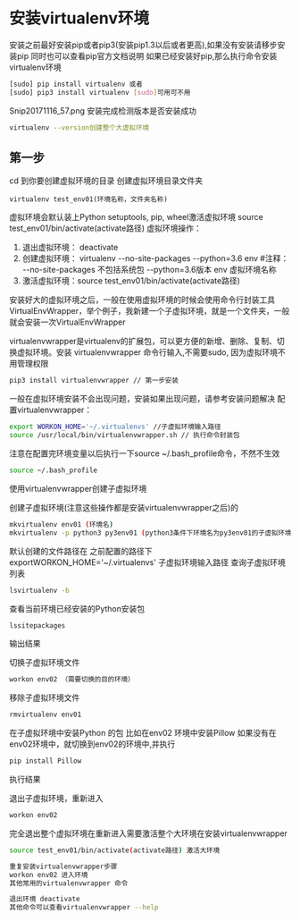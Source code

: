 # 安装virtualenv环境

安装之前最好安装pip或者pip3(安装pip1.3以后或者更高),如果没有安装请移步安装pip 同时也可以查看pip官方文档说明
如果已经安装好pip,那么执行命令安装virtualenv环境
```bash
[sudo] pip install virtualenv 或者
[sudo] pip3 install virtualenv [sudo]可用可不用
```
Snip20171116_57.png
安装完成检测版本是否安装成功
```bash
virtualenv --version创建整个大虚拟环境
```

## 第一步 
cd 到你要创建虚拟环境的目录
创建虚拟环境目录文件夹
```
virtualenv test_env01(环境名称，文件夹名称)
```
虚拟环境会默认装上Python setuptools, pip, wheel激活虚拟环境
source test_env01/bin/activate(activate路径)
虚拟环境操作：

1. 退出虚拟环境： deactivate
2. 创建虚拟环境： virtualenv --no-site-packages --python=3.6 env #注释： --no-site-packages 不包括系统包 --python=3.6版本 env 虚拟环境名称
3. 激活虚拟环境：source test_env01/bin/activate(activate路径)

安装好大的虚拟环境之后，一般在使用虚拟环境的时候会使用命令行封装工具VirtualEnvWrapper，举个例子，我新建一个子虚拟环境，就是一个文件夹，一般就会安装一次VirtualEnvWrapper

virtualenvwrapper是virtualenv的扩展包，可以更方便的新增、删除、复制、切换虚拟环境。安装 virtualenvwrapper
命令行输入,不需要sudo, 因为虚拟环境不用管理权限
```bash
pip3 install virtualenvwrapper // 第一步安装
```
一般在虚拟环境安装不会出现问题，安装如果出现问题，请参考安装问题解决
配置virtualenvwrapper：
```bash
export WORKON_HOME='~/.virtualenvs' //子虚拟环境输入路径
source /usr/local/bin/virtualenvwrapper.sh // 执行命令封装包
```
注意在配置完环境变量以后执行一下source ~/.bash_profile命令，不然不生效
```bash
source ~/.bash_profile
```
使用virtualenvwrapper创建子虚拟环境

创建子虚拟环境(注意这些操作都是安装virtualenvwrapper之后)的
```bash
mkvirtualenv env01 (环境名)
mkvirtualenv -p python3 py3env01 (python3条件下环境名为py3env01的子虚拟环境)
```
默认创建的文件路径在 之前配置的路径下exportWORKON_HOME='~/.virtualenvs' 子虚拟环境输入路径
查询子虚拟环境列表
```bash
lsvirtualenv -b
```
查看当前环境已经安装的Python安装包
```bash
lssitepackages
```
输出结果
 
切换子虚拟环境文件
```bash
workon env02 （需要切换的目的环境）
```
移除子虚拟环境文件
```bash
rmvirtualenv env01
```

在子虚拟环境中安装Python 的包
比如在env02 环境中安装Pillow
如果没有在env02环境中，就切换到env02的环境中,并执行
```bash
pip install Pillow
```
执行结果
 
退出子虚拟环境，重新进入
```bash
workon env02
```
完全退出整个虚拟环境在重新进入需要激活整个大环境在安装virtualenvwrapper
```bash
source test_env01/bin/activate(activate路径) 激活大环境

重复安装virtualenvwrapper步骤
workon env02 进入环境
其他常用的virtualenvwrapper 命令

退出环境 deactivate
其他命令可以查看virtualenvwrapper --help
```

